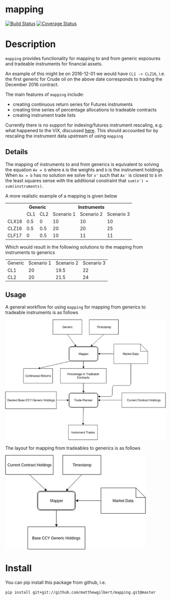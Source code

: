 # mapping
[![Build Status](https://travis-ci.org/matthewgilbert/mapping.svg?branch=master)](https://travis-ci.org/matthewgilbert/mapping)
[![Coverage Status](https://coveralls.io/repos/github/matthewgilbert/mapping/badge.svg?branch=master)](https://coveralls.io/github/matthewgilbert/mapping?branch=master)

# Description

`mapping` provides functionality for mapping to and from generic exposures and
tradeable instruments for financial assets.

An example of this might be on 2016-12-01 we would have `CL1 -> CLZ16`, i.e.
the first generic for Crude oil on the above date corresponds to trading the
December 2016 contract.

The main features of `mapping` include:

- creating continuous return series for Futures instruments
- creating time series of percentage allocations to tradeable contracts
- creating instrument trade lists

Currently there is no support for indexing/futures instrument rescaling, e.g.
what happened to the VIX, discussed
[here](http://cfe.cboe.com/publish/CFEinfocirc/CFEIC07-003%20.pdf). This should
accounted for by rescaling the instrument data upstream of using `mapping`

## Details

The mapping of instruments to and from generics is equivalent to solving the
equation `Ax = b` where `A` is the weights and `b` is the instrument holdings.
When `Ax = b` has no solution we solve for `x'` such that `Ax'` is closest to
`b` in the least squares sense with the additional constraint that
`sum(x') = sum(instruments)`.

A more realistic example of a mapping is given below

<table>
  <tr>
    <td></td>
    <th colspan="2">Generic</th>
    <th colspan="3" align="center">Instruments</th>
  </tr>
  <tr>
    <td></td>
    <td>CL1</td>
    <td>CL2</td>
    <td>Scenario 1</td>
    <td>Scenario 2</td>
    <td>Scenario 3</td>
  </tr>
  <tr>
    <td>CLX16</td>
    <td>0.5</td>
    <td>0</td>
    <td>10</td>
    <td>10</td>
    <td>10</td>
  </tr>
  <tr>
    <td>CLZ16</td>
    <td>0.5</td>
    <td>0.5</td>
    <td>20</td>
    <td>20</td>
    <td>25</td>
  </tr>
  <tr>
    <td>CLF17</td>
    <td>0</td>
    <td>0.5</td>
    <td>10</td>
    <td>11</td>
    <td>11</td>
  </tr>
</table>

Which would result in the following solutions to the mapping from instruments
to generics

<table>
  <tr>
    <td>Generic</td>
    <td>Scenario 1</td>
    <td>Scenario 2</td>
    <td>Scenario 3</td>
  </tr>
  <tr>
    <td>CL1</td>
    <td>20</td>
    <td>19.5</td>
    <td>22</td>
  </tr>
  <tr>
    <td>CL2</td>
    <td>20</td>
    <td>21.5</td>
    <td>24</td>
  </tr>
</table>

## Usage

A general workflow for using `mapping` for mapping from generics to tradeable
instruments is as follows

![workflow](/mapper.png)

The layout for mapping from tradeables to generics is as follows

![workflow](/mapper2.png)

# Install

You can pip install this package from github, i.e.

```
pip install git+git://github.com/matthewgilbert/mapping.git@master
```
